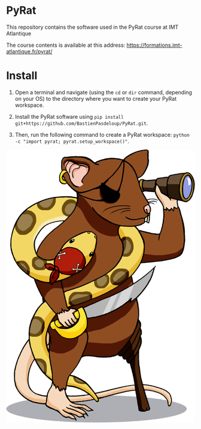 # PyRat

This repository contains the software used in the PyRat course at IMT Atlantique

The course contents is available at this address: https://formations.imt-atlantique.fr/pyrat/

# Install

1) Open a terminal and navigate (using the `cd` or `dir` command, depending on your OS) to the directory where you want to create your PyRat workspace.

2) Install the PyRat software using `pip install git+https://github.com/BastienPasdeloup/PyRat.git`.

3) Then, run the following command to create a PyRat workspace: `python -c "import pyrat; pyrat.setup_workspace()"`.

![PyRat](pyrat/gui/drawings/pyrat.png "PyRat")
